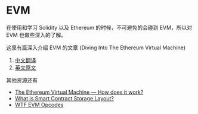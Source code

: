 # EVM

在使用和学习 Solidity 以及 Ethereum 的时候，不可避免的会碰到 EVM，所以对 EVM 也做些深入的了解。

这里有篇深入介绍 EVM 的文章 (Diving Into The Ethereum Virtual Machine)

1. [中文翻译](https://github.com/AmazingAng/WTF-Solidity/blob/main/Topics/Translation/DiveEVM2017/readme.md)
2. [英文原文](https://blog.qtum.org/diving-into-the-ethereum-vm-6e8d5d2f3c30)

其他资源还有

- [The Ethereum Virtual Machine — How does it work?](https://medium.com/mycrypto/the-ethereum-virtual-machine-how-does-it-work-9abac2b7c9e)
- [What is Smart Contract Storage Layout?](https://docs.alchemy.com/docs/smart-contract-storage-layout)
- [WTF EVM Opcodes](https://github.com/WTFAcademy/WTF-EVM-Opcodes)
